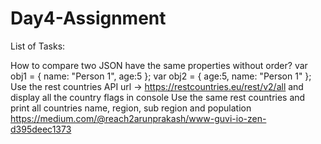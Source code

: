 # Day4-Assignment

List of Tasks:

How to compare two JSON have the same properties without order?
var obj1 = { name: "Person 1", age:5 };
var obj2 = { age:5, name: "Person 1" };
Use the rest countries API url -> https://restcountries.eu/rest/v2/all and display all the country flags in console
Use the same rest countries and print all countries name, region, sub region and population
https://medium.com/@reach2arunprakash/www-guvi-io-zen-d395deec1373
